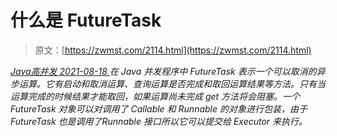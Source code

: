 <!--yml
category: 未分类
date: 0001-01-01 00:00:00
--->

# 什么是 FutureTask

> 原文：[https://zwmst.com/2114.html](https://zwmst.com/2114.html)

   [ *Java高并发* ](https://zwmst.com/java%e9%ab%98%e5%b9%b6%e5%8f%91)*[ <time datetime="2021-08-18T16:28:07+08:00"> 2021-08-18 </time> ](https://zwmst.com/2114.html)  在 Java 并发程序中 FutureTask 表示一个可以取消的异步运算。它有启动和取消运算、查询运算是否完成和取回运算结果等方法。只有当运算完成的时候结果才能取回，如果运算尚未完成 get 方法将会阻塞。一个 FutureTask 对象可以对调用了 Callable 和 Runnable 的对象进行包装，由于 FutureTask 也是调用了Runnable 接口所以它可以提交给 Executor 来执行。*
